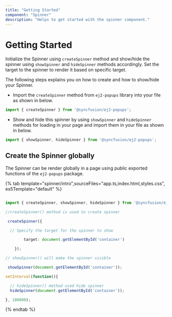 ```yaml
---
title: "Getting Started"
component: "Spinner"
description: "Helps to get started with the spinner component."
---
```


# Getting Started

Initialize the Spinner using `createSpinner` method and show/hide the spinner using `showSpinner` and `hideSpinner` methods accordingly. Set the target to the spinner to render it based on specific target.

The following steps explains you on how to create and how to show/hide your Spinner.

* Import the `createSpinner` method from `ej2-popups` library into your file as shown in below.

```typescript
import { createSpinner } from '@syncfusion/ej2-popups';
```

* Show and hide this spinner by using `showSpinner` and `hideSpinner` methods for loading in your page and import them in your file as shown in below.

```typescript
import { showSpinner, hideSpinner } from '@syncfusion/ej2-popups';
```

## Create the Spinner globally

The Spinner can be render globally in a page using public exported functions of the `ej2-popups` package.

{% tab template="spinner/intro",sourceFiles="app.ts,index.html,styles.css", es5Template="default" %}

```typescript

import { createSpinner, showSpinner, hideSpinner } from '@syncfusion/ej2-popups';

//createSpinner() method is used to create spinner

 createSpinner({

  // Specify the target for the spinner to show

        target: document.getElementById('container')

    });

// showSpinner() will make the spinner visible

 showSpinner(document.getElementById('container'));

setInterval(function(){

  // hideSpinner() method used hide spinner
  hideSpinner(document.getElementById('container'));

}, 100000);

```

{% endtab %}